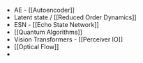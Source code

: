- AE - [[Autoencoder]]
- Latent state / [[Reduced Order Dynamics]]
- ESN - [[Echo State Network]]
- [[Quantum Algorithms]]
- Vision Transformers - [[Perceiver IO]]
- [[Optical Flow]]
- 